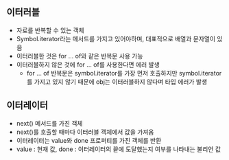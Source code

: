 ## 이터러블

- 자료를 반복할 수 있는 객체
- Symbol.iterator라는 메서드를 가지고 있어야하며, 대표적으로 배열과 문자열이 있음
- 이터러블한 것은 for … of와 같은 반복문 사용 가능
- 이터러블하지 않은 것에 for … of를 사용한다면 에러 발생
  - for … of 반복문은 symbol.iterator를 가장 먼저 호출하지만 symbol.iterator를 가지고 있지 않기 때문에 obj는 이터러블하지 않다며 타입 에러가 발생

## 이터레이터

- next() 메서드를 가진 객체
- next()를 호출할 때마다 이터러블 객체에서 값을 가져옴
- 이터레이터는 value와 done 프로퍼티를 가진 객체를 반환
- value : 현재 값, done : 이터레이터의 끝에 도달했는지 여부를 나타내는 불리언 값
